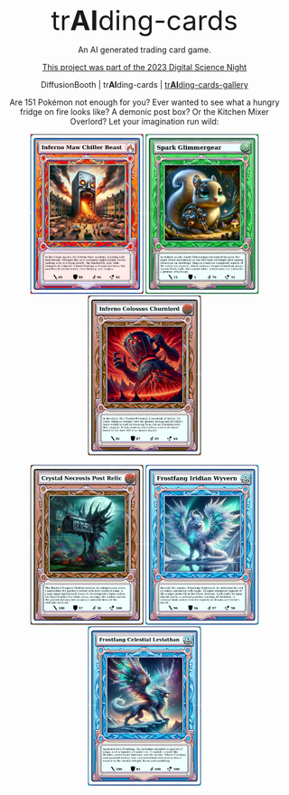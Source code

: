 <font size="+10"><p align="center">tr<b>AI</b>ding-cards</p></font>
<p align="center">An AI generated trading card game.</p>
<p align="center"><a href="">This project was part of the 2023 Digital Science Night</a></p>
<p align="center">DiffusionBooth | tr<b>AI</b>ding-cards | <a href="https://github.com/okafke/trAIding-cards-gallery">tr<b>AI</b>ding-cards-gallery</a></p>

<p style="text-align: center;">Are 151 Pokémon not enough for you? Ever wanted to see what a hungry fridge on fire looks like? A demonic post box? Or the Kitchen Mixer Overlord? Let your imagination run wild:</p>

<p align="center">
    <img src="docs/30e58b0f-581a-4b0a-9882-e96f4748d196-card.png" alt="Image 1" width="200px"/>
    <img src="docs/bdf3bbb5-9954-4707-8b24-6f23d830bccc-card.png" alt="Image 4" width="200px"/>
    <img src="docs/75f2569e-c54a-4e80-8131-51189901c996-card.png" alt="Image 3" width="200px"/>
</p>

<p align="center">
    <img src="docs/1ed73ae7-d02c-44e9-8a14-534af9dd952e-card.png" alt="Image 2" width="200px"/>
    <img src="docs/13898eb7-c8e0-42d4-bfac-5c3398da3f45-card.png" alt="Image 5" width="200px"/>
    <img src="docs/7de6da01-7386-4419-aa9d-23d838f4fba2-card.png" alt="Image 6" width="200px"/>
</p>

